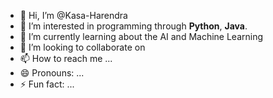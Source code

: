 - 👋 Hi, I’m @Kasa-Harendra
- 👀 I’m interested in programming through **Python**, **Java**. 
- 🌱 I’m currently learning about the AI and Machine Learning
- 💞️ I’m looking to collaborate on 
- 📫 How to reach me ...
- 😄 Pronouns: ...
- ⚡ Fun fact: ...

<!---
Kasa-Harendra/Kasa-Harendra is a ✨ special ✨ repository because its `README.md` (this file) appears on your GitHub profile.
You can click the Preview link to take a look at your changes.
--->
